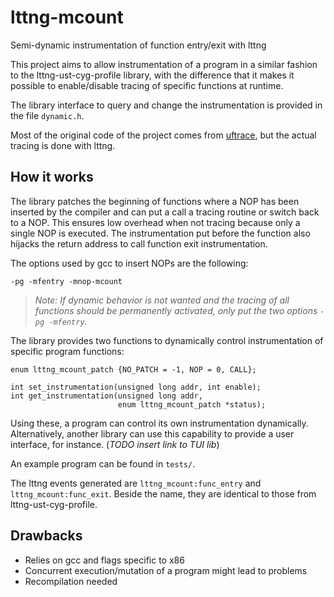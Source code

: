 # lttng-mcount
Semi-dynamic instrumentation of function entry/exit with lttng

This project aims to allow instrumentation of a program in a similar
fashion to the lttng-ust-cyg-profile library, with the difference
that it makes it possible to enable/disable tracing of specific
functions at runtime.

The library interface to query and change the instrumentation is
provided in the file `dynamic.h`.

Most of the original code of the project comes from
[uftrace](https://github.com/namhyung/uftrace), but the actual tracing
is done with lttng.

## How it works

The library patches the beginning of functions where a NOP has been
inserted by the compiler and can put a call a tracing routine or
switch back to a NOP. This ensures low overhead when not tracing
because only a single NOP is executed. The instrumentation put before
the function also hijacks the return address to call function exit
instrumentation.

The options used by gcc to insert NOPs are the following:

    -pg -mfentry -mnop-mcount

> *Note: If dynamic behavior is not wanted and the tracing of all
> functions should be permanently activated, only put the two options
> `-pg -mfentry`.*

The library provides two functions to dynamically control
instrumentation of specific program functions:

    enum lttng_mcount_patch {NO_PATCH = -1, NOP = 0, CALL};
    
    int set_instrumentation(unsigned long addr, int enable);
    int get_instrumentation(unsigned long addr,
                            enum lttng_mcount_patch *status);

Using these, a program can control its own instrumentation
dynamically. Alternatively, another library can use this capability to
provide a user interface, for instance. (*TODO insert link to TUI lib*)

An example program can be found in `tests/`.

The lttng events generated are `lttng_mcount:func_entry` and
`lttng_mcount:func_exit`. Beside the name, they are identical to those
from lttng-ust-cyg-profile.

## Drawbacks

* Relies on gcc and flags specific to x86
* Concurrent execution/mutation of a program might lead to problems
* Recompilation needed
